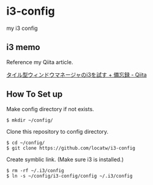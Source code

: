 # i3-config
my i3 config

## i3 memo
Reference my Qiita article.

[タイル型ウィンドウマネージャのi3を試す + 備忘録 - Qiita](http://qiita.com/locatw/items/0a8a618b214a76d064a1)

## How To Set up
Make config directory if not exists.

    $ mkdir ~/config/
    
Clone this repository to config directory.

    $ cd ~/config/
    $ git clone https://github.com/locatw/i3-config

Create symblic link. (Make sure i3 is installed.)
    
    $ rm -rf ~/.i3/config
    $ ln -s ~/config/i3-config/config ~/.i3/config
